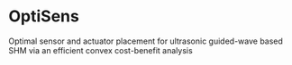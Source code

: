 # OptiSens
Optimal sensor and actuator placement for ultrasonic guided-wave based SHM via an efficient convex cost-benefit analysis
